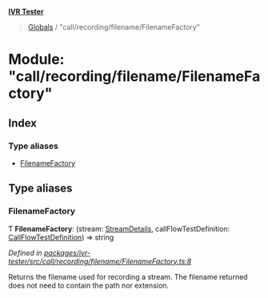 **[IVR Tester](../README.md)**

> [Globals](../README.md) / "call/recording/filename/FilenameFactory"

# Module: "call/recording/filename/FilenameFactory"

## Index

### Type aliases

* [FilenameFactory](_call_recording_filename_filenamefactory_.md#filenamefactory)

## Type aliases

### FilenameFactory

Ƭ  **FilenameFactory**: (stream: [StreamDetails](../interfaces/_call_recording_mediastreamrecorder_.streamdetails.md), callFlowTestDefinition: [CallFlowTestDefinition](../interfaces/_testing_test_callflowtestdefinition_.callflowtestdefinition.md)) => string

*Defined in [packages/ivr-tester/src/call/recording/filename/FilenameFactory.ts:8](https://github.com/SketchingDev/ivr-tester/blob/e4629d5/packages/ivr-tester/src/call/recording/filename/FilenameFactory.ts#L8)*

Returns the filename used for recording a stream. The filename returned does not
need to contain the path nor extension.
